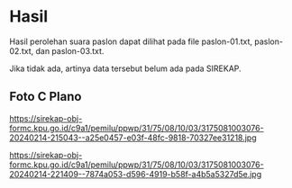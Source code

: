 # Hasil

Hasil perolehan suara paslon dapat dilihat pada file paslon-01.txt, paslon-02.txt, dan paslon-03.txt.

Jika tidak ada, artinya data tersebut belum ada pada SIREKAP.

## Foto C Plano

https://sirekap-obj-formc.kpu.go.id/c9a1/pemilu/ppwp/31/75/08/10/03/3175081003076-20240214-215043--a25e0457-e03f-48fc-9818-70327ee31218.jpg

https://sirekap-obj-formc.kpu.go.id/c9a1/pemilu/ppwp/31/75/08/10/03/3175081003076-20240214-221409--7874a053-d596-4919-b58f-a4b5a5327d5e.jpg
